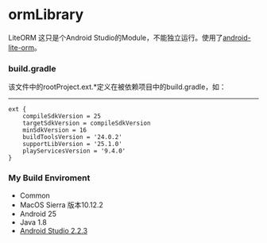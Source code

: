 # ormLibrary
LiteORM
这只是个Android Studio的Module，不能独立运行。使用了[android-lite-orm](https://github.com/litesuits/android-lite-orm)。
### build.gradle
该文件中的rootProject.ext.*定义在被依赖项目中的build.gradle，如：

-------
    ext {
        compileSdkVersion = 25
        targetSdkVersion = compileSdkVersion
        minSdkVersion = 16
        buildToolsVersion = '24.0.2'
        supportLibVersion = '25.1.0'
        playServicesVersion = '9.4.0'
    }

### My Build Enviroment
- Common
 - MacOS Sierra 版本10.12.2
- Android 25
 - Java 1.8
- [Android Studio 2.2.3](https://developer.android.com/studio/index.html)

